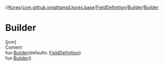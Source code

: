 //[Kores](../../../index.md)/[com.github.jonathanxd.kores.base](../../index.md)/[FieldDefinition](../index.md)/[Builder](index.md)/[Builder](-builder.md)



# Builder  
[jvm]  
Content  
fun [Builder](-builder.md)(defaults: [FieldDefinition](../index.md))  
fun [Builder](-builder.md)()  



